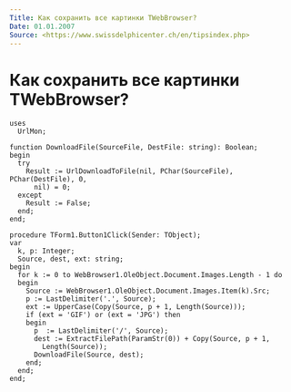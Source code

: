 ```yaml
---
Title: Как сохранить все картинки TWebBrowser?
Date: 01.01.2007
Source: <https://www.swissdelphicenter.ch/en/tipsindex.php>
---
```



Как сохранить все картинки TWebBrowser?
=======================================

    uses
      UrlMon;
     
    function DownloadFile(SourceFile, DestFile: string): Boolean;
    begin
      try
        Result := UrlDownloadToFile(nil, PChar(SourceFile), PChar(DestFile), 0,
          nil) = 0;
      except
        Result := False;
      end;
    end;
     
    procedure TForm1.Button1Click(Sender: TObject);
    var
      k, p: Integer;
      Source, dest, ext: string;
    begin
      for k := 0 to WebBrowser1.OleObject.Document.Images.Length - 1 do
      begin
        Source := WebBrowser1.OleObject.Document.Images.Item(k).Src;
        p := LastDelimiter('.', Source);
        ext := UpperCase(Copy(Source, p + 1, Length(Source)));
        if (ext = 'GIF') or (ext = 'JPG') then
        begin
          p  := LastDelimiter('/', Source);
          dest := ExtractFilePath(ParamStr(0)) + Copy(Source, p + 1,
            Length(Source));
          DownloadFile(Source, dest);
        end;
      end;
    end;

